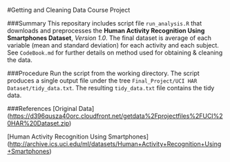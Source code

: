 #Getting and Cleaning Data Course Project

###Summary
This repositary includes script file `run_analysis.R` that downloads and preprocesses the **Human Activity Recognition Using Smartphones Dataset**, *Version 1.0*. The final dataset is average of each variable (mean and standard deviation) for each activity and each subject. See `CodeBook.md` for further details on method used for obtaining & cleaning the data.

###Procedure
Run the script from the working directory. The script produces a single output file under the tree `Final_Project/UCI HAR Dataset/tidy_data.txt`. The resulting `tidy_data.txt` file contains the tidy data.

###References
[Original Data]
(https://d396qusza40orc.cloudfront.net/getdata%2Fprojectfiles%2FUCI%20HAR%20Dataset.zip)

[Human Activity Recognition Using Smartphones]
(http://archive.ics.uci.edu/ml/datasets/Human+Activity+Recognition+Using+Smartphones)